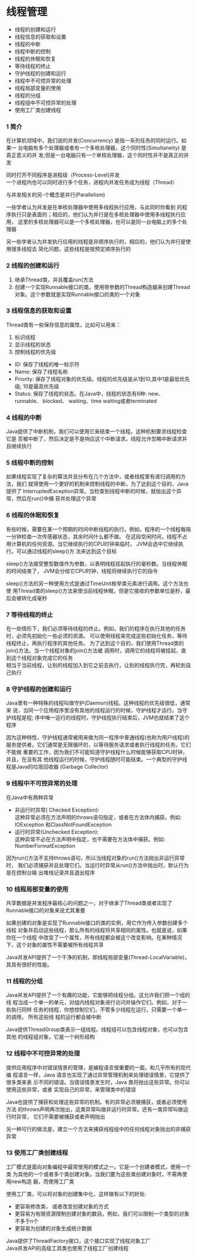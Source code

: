 线程管理
========

- 线程的创建和运行  
- 线程信息的获取和设置  
- 线程的中断  
- 线程中断的控制  
- 线程的休眠和恢复  
- 等待线程的终止  
- 守护线程的创建和运行  
- 线程中不可控异常的处理  
- 线程局部变量的使用  
- 线程的分组  
- 线程组中不可控异常的处理  
- 使用工厂类创建线程  

### 1 简介
在计算机领域中，我们说的并发(Concurrency) 是指一系列任务的同时运行。如果一
台电脑有多个处理器或者有一个多核处理器，这个同时性(Simultaneity) 是真正意义的并
发;但是一台电脑只有一个单核处理器，这个同时性并不是真正的并发  

同时打开不同程序是进程级（Process-Level)并发  
一个进程内也可以同时进行多个任务，进程内并发任务成为线程（Thread）

与并发相关的另-个概念是并行(Parallelism)  

一些学者认为并发是在单核处理器中使用多线程执行应用，与此同时你看到
的程序执行只是表面的；相应的，他们认为并行是在多核处理器中使用多线程执行应用，
这里的多核处理器可以是一个多核处理器，也可以是同一台电脑上的多个处理器  

另一些学者认为并发执行应用的线程是非顺序执行的，相应的，他们认为并行是使用很多线程去
简化问题，这些线程是按预定顺序执行的  


### 2 线程的创建和运行
1. 继承Thread类，并且覆盖run(方法  
2. 创建一个实现Runnable接口的类。使用带参数的Thread构造器来创建Thread对象。这个参数就是实现Runnable接口的类的一个对象

### 3 线程信息的获取和设置
Thread类有一些保存信息的属性，比如可以用来：   
1. 标识线程  
2. 显示线程的状态  
3. 控制线程的优先级   
  
- ID: 保存了线程的唯一标示符  
- Name: 保存了线程名称  
- Priority: 保存了线程对象的优先级。线程的优先级是从1到10,其中1是最低优先级;
10是最高优先级  
- Status: 保存了线程的状态。在Java中，线程的状态有6种: new、 runnable、 blocked、
waiting、time waiting或者terminated  

### 4 线程的中断
Java提供了中断机制，我们可以使用它来结束一个线程。这种机制要求线程检查它是
否被中断了，然后决定是不是响应这个中断请求。线程允许忽略中断请求并且继续执行

### 5 线程中断的控制
如果线程实现了复杂的算法并且分布在几个方法中，或者线程里有递归调用的方法，我们
就得使用一个更好的机制来控制线程的中断。为了达到这个目的，Java 提供了
InterruptedException异常。当检查到线程中断的时候，就抛出这个异常，然后在run()中捕
获并处理这个异常

### 6 线程的休眠和恢复
有些时候，需要在某一个预期的时间中断线程的执行。例如，程序的一个线程每隔一分钟检查一次传感器状态，其余时间什么都不做。
在这段空闲时间，线程不占用计算机的任何资源。当它继续执行的CPU时钟来临时，
JVM会选中它继续执行。可以通过线程的sleep()方 法来达到这个目标  

sleep()方法接受整型数值作为参数，以表明线程挂起执行的毫秒数。当线程休眠的时间结束了，
JVM会分给它CPU时钟，线程将继续执行它的指令  

sleep()方法的另一种使用方式是通过TimeUnit枚举类元素进行调用。这个方法也使
用Thread类的sleep()方法来使当前线程休眠，但是它接收的参数单位是秒，最后会被转化成毫秒

### 7 等待线程的终止
在一些情形下，我们必须等待线程的终止。例如，我们的程序在执行其他的任务时，必须先初始化一些必须的资源。
可以使用线程来完成这些初始化任务，等待线程终止，再执行程序的其他任务。
为了达到这个目的，我们使用Thread类的join()方法。当一个线程对象的join()方法被
调用时，调用它的线程将被挂起，直到这个线程对象完成它的任务  
相当于当前线程，让别的线程加入到它之前去执行，让别的线程执行完，再轮到自己执行

### 8 守护线程的创建和运行
Java里有一种特殊的线程叫做守护(Daemon)线程。这种线程的优先级很低，通常来
说，当同一个应用程序里没有其他的线程运行的时候，守护线程才运行。当守护线程是程;
序中唯一运行的线程时，守护线程执行结束后，JVM也就结束了这个程序  

因为这种特性，守护线程通常被用来做为同一程序中普通线程(也称为用户线程)的
服务提供者。它们通常是无限循环的，以等待服务请求或者执行线程的任务。它们不能做
重要的工作，因为我们不可能知道守护线程什么时候能够获取CPU时钟，并且，在没有其
他线程运行的时候，守护线程随时可能结束。一个典型的守护线程是Java的垃圾回收器
(Garbage Collector)

### 9 线程中不可控异常的处理
在Java中有两种异常  
- 非运行时异常( Checked Exception):  
    这种异常必须在方法声明的throws语句指定，或者在方法体内捕获。例如: IOException 和ClassNotFoundException  
- 运行时异常(Unchecked Exception):  
    这种异常不必在方法声明中指定，也不需要在方法体中捕获。例如: NumberFormatException  

因为run()方法不支持throws语句，所以当线程对象的run()方法抛出非运行异常时，
我们必须捕获并且处理它们。当运行时异常从run()方法中抛出时，默认行为是在控制台输
出堆栈记录并且退出程序

### 10 线程局部变量的使用
共享数据是并发程序最核心的问题之一，对于继承了Thread类或者实现了Runnable接口的对象来说尤其重要

如果创建的对象是实现了Runnable接口的类的实例，用它作为传入参数创建多个线程
对象并启动这些线程，那么所有的线程将共享相同的属性。也就是说，如果你在一个线程
中改变了一个属性，所有线程都会被这个改变影响。在某种情况下，这个对象的属性不需要被所有线程共享

Java并发API提供了一个干净的机制，即线程局部变量(Thread-LocalVariable)，其具有很好的性能。

### 11 线程的分组
Java并发API提供了一个有趣的功能，它能够把线程分组。这允许我们把一个组的线
程当成一个单一的单元，对组内线程对象进行访问并操作它们。例如，对于一些执行同样
任务的线程，你想控制它们，不管多少线程在运行，只需要一个单一的调用， 所有这些线
程的运行都会被中断

Java提供ThreadGroup类表示一组线程。线程组可以包含线程对象，也可以包含其他
的线程组对象，它是一个树形结构

### 12 线程中不可控异常的处理
提供应用程序中对错误情景的管理，是编程语言很重要的一面。和几乎所有的现代编
程语言一样，Java 语言也实现了通过异常管理机制来处理错误情景，它提供了很多类来表
示不同的错误。当错误情景发生时，Java 类将抛出这些异常。你可以使用这些异常，或者
实现自己的异常，来管理类中的错误

Java也提供了捕获和处理这些异常的机制。有的异常必须被捕获，或者必须使用方法
的throws声明再次抛出，这类异常叫做非运行时异常。还有一类异常叫做运行时异常，
它们不需要被捕获或者声明抛出

另一种可行的做法是，建立一个方法来捕获线程组中的任何线程对象抛出的非捕获异常

### 13 使用工厂类创建线程
工厂模式是面向对象编程中最常使用的模式之一。它是一个创建者模式，使用一个类
为其他的一个或者多个类创建对象。当我们要为这些类创建对象时，不需再使用new构造
器，而使用工厂类

使用工厂类，可以将对象的创建集中化，这样做有以下的好处:
- 更容易修改类， 或者改变创建对象的方式
- 更容易为有限资源限制创建对象的数目。例如，我们可以限制一个类型的对象不多于n个
- 更容易为创建的对象生成统计数据

Java提供了ThreadFactory接口，这个接口实现了线程对象工厂  
Java并发API的高级工具类也使用了线程工厂创建线程

